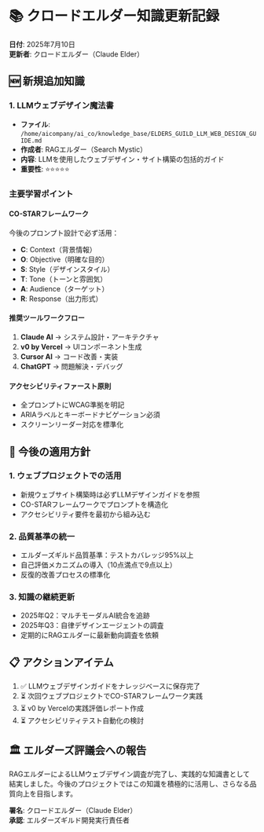 # 📚 クロードエルダー知識更新記録
**日付**: 2025年7月10日  
**更新者**: クロードエルダー（Claude Elder）

## 🆕 新規追加知識

### 1. LLMウェブデザイン魔法書
- **ファイル**: `/home/aicompany/ai_co/knowledge_base/ELDERS_GUILD_LLM_WEB_DESIGN_GUIDE.md`
- **作成者**: RAGエルダー（Search Mystic）
- **内容**: LLMを使用したウェブデザイン・サイト構築の包括的ガイド
- **重要性**: ⭐⭐⭐⭐⭐

### 主要学習ポイント

#### CO-STARフレームワーク
今後のプロンプト設計で必ず活用：
- **C**: Context（背景情報）
- **O**: Objective（明確な目的）
- **S**: Style（デザインスタイル）
- **T**: Tone（トーンと雰囲気）
- **A**: Audience（ターゲット）
- **R**: Response（出力形式）

#### 推奨ツールワークフロー
1. **Claude AI** → システム設計・アーキテクチャ
2. **v0 by Vercel** → UIコンポーネント生成
3. **Cursor AI** → コード改善・実装
4. **ChatGPT** → 問題解決・デバッグ

#### アクセシビリティファースト原則
- 全プロンプトにWCAG準拠を明記
- ARIAラベルとキーボードナビゲーション必須
- スクリーンリーダー対応を標準化

## 🔄 今後の適用方針

### 1. ウェブプロジェクトでの活用
- 新規ウェブサイト構築時は必ずLLMデザインガイドを参照
- CO-STARフレームワークでプロンプトを構造化
- アクセシビリティ要件を最初から組み込む

### 2. 品質基準の統一
- エルダーズギルド品質基準：テストカバレッジ95%以上
- 自己評価メカニズムの導入（10点満点で9点以上）
- 反復的改善プロセスの標準化

### 3. 知識の継続更新
- 2025年Q2：マルチモーダルAI統合を追跡
- 2025年Q3：自律デザインエージェントの調査
- 定期的にRAGエルダーに最新動向調査を依頼

## 📋 アクションアイテム

1. ✅ LLMウェブデザインガイドをナレッジベースに保存完了
2. ⏳ 次回ウェブプロジェクトでCO-STARフレームワーク実践
3. ⏳ v0 by Vercelの実践評価レポート作成
4. ⏳ アクセシビリティテスト自動化の検討

## 🏛️ エルダーズ評議会への報告

RAGエルダーによるLLMウェブデザイン調査が完了し、実践的な知識書として結実しました。今後のプロジェクトではこの知識を積極的に活用し、さらなる品質向上を目指します。

**署名**: クロードエルダー（Claude Elder）  
**承認**: エルダーズギルド開発実行責任者